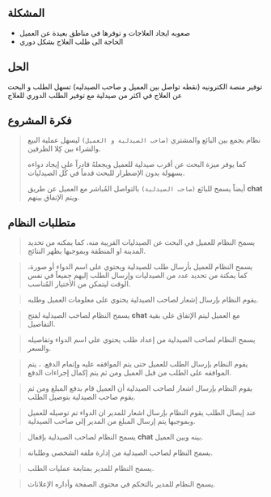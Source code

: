 ## المشكلة

- صعوبه ايجاد العلاجات و توفرها في مناطق بعيدة عن العميل
- الحاجة الى طلب العلاج بشكل دوري

## الحل

توفير منصة الكترونيه (نقطه تواصل بين العميل و صاحب الصيدليه) تسهل الطلب و البحث عن العلاج في اكثر من صيدلية مع توفير الطلب الدوري للعلاج

## فكرة المشروع

> نظام يجمع بين البائع والمشتري `(صاحب الصيدلية و العميل)` ليسهل عملية البيع والشراء بين كِلا الطرفين.
>
> كما يوفر ميزة البحث عن أقرب صيدلية للعميل ويجعلهُ قادراً على إيجاد دواءه بسهولة بدون الإضطرار للبحث قدماً في كُل الصيدليات.
>
> أيضاً يسمح للبائع `(صاحب الصيدلية)` بالتواصل المُباشر مع العميل عن طريق **chat** ويتم الإتفاق بينهم.

## متطلبات النظام

> يسمح النظام للعميل في البحث عن الصيدليات القريبة منه، كما يمكنه من تحديد المدينة او المنطقة وبموجبها يظهر النتائج.

> يسمح النظام للعميل بأرسال طلب للصيدلية ويحتوي على اسم الدواء أو صورة، كما يمكنة من تحديد عدد من الصيدليات وإرسال الطلب إليهم جميعاً في نفس الوقت ليتمكن من الأختيار المُناسب.

> يقوم النظام بإرسال إشعار لصاحب الصيدلية يحتوي على معلومات العميل وطلبه.

> يسمح النظام لصاحب الصيدلية لفتح **chat** مع العميل ليتم الإتفاق على بقية التفاصيل.

> يسمح النظام لصاحب الصيدلية من إعداد طلب يحتوي على اسم الدواء وتفاصيله والسعر.

> يقوم النظام بإرسال الطلب للعميل حتى يتم الموافقه عليه وإتمام الدفع.
> ، يتم الموافقه على الطلب من قبل العميل ومن ثم يتم إكمال إجراءات الدفع.

> يقوم النظام بإرسال اشعار لصاحب الصيدلية أن العميل قام بدفع المبلغ ومن ثم يقوم صاحب الصيدلية بتوصيل الطلب.

> عند إيصال الطلب يقوم النظام بإرسال اشعار للمدير ان الدواء تم توصيله للعميل وبموجبها يتم إرسال المبلغ من المدير إلى صاحب الصيدلية.

> يسمح النظام لصاحب الصيدلية بإقفال **chat** بينه وبين العميل.

> يسمح النظام لصاحب الصيدلية من إدارة ملفه الشخصي وطلباته.

> يسمح النظام للمدير بمتابعة عمليات الطلب.

> يسمح النظام للمدير بالتحكم في محتوى الصفحة وأداره الإعلانات.
